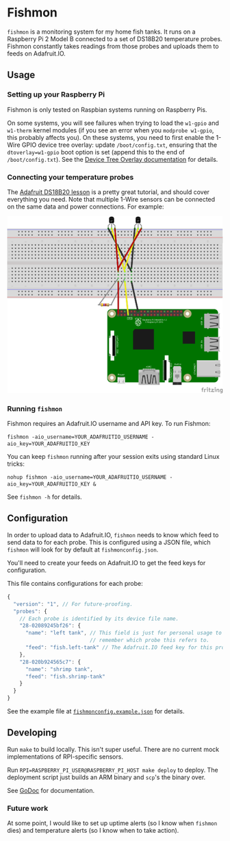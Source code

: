 # Fishmon

`fishmon` is a monitoring system for my home fish tanks. It runs on a Raspberry
Pi 2 Model B connected to a set of DS18B20 temperature probes. Fishmon
constantly takes readings from those probes and uploads them to feeds on
Adafruit.IO.

## Usage

### Setting up your Raspberry Pi

Fishmon is only tested on Raspbian systems running on Raspberry Pis.

[Device Tree Overlay documentation]: https://www.raspberrypi.org/documentation/configuration/device-tree.md

On some systems, you will see failures when trying to load the `w1-gpio` and
`w1-therm` kernel modules (if you see an error when you `modprobe w1-gpio`, this
probably affects you). On these systems, you need to first enable the 1-Wire
GPIO device tree overlay: update `/boot/config.txt`, ensuring that the
`dtoverlay=w1-gpio` boot option is set (append this to the end of
`/boot/config.txt`). See the [Device Tree Overlay documentation] for details.

### Connecting your temperature probes

[Adafruit DS18B20 lesson]: https://learn.adafruit.com/adafruits-raspberry-pi-lesson-11-ds18b20-temperature-sensing/hardware

The [Adafruit DS18B20 lesson] is a pretty great tutorial, and should cover 
everything you need. Note that multiple 1-Wire sensors can be connected on the
same data and power connections. For example:

![DS18B20 breadboard](./docs/breadboard.png)

### Running `fishmon`

Fishmon requires an Adafruit.IO username and API key. To run Fishmon:

```
fishmon -aio_username=YOUR_ADAFRUITIO_USERNAME -aio_key=YOUR_ADAFRUITIO_KEY
```

You can keep `fishmon` running after your session exits using standard Linux
tricks:

```
nohup fishmon -aio_username=YOUR_ADAFRUITIO_USERNAME -aio_key=YOUR_ADAFRUITIO_KEY &
```

See `fishmon -h` for details.

## Configuration

In order to upload data to Adafruit.IO, `fishmon` needs to know which feed to
send data to for each probe. This is configured using a JSON file, which
`fishmon` will look for by default at `fishmonconfig.json`.

You'll need to create your feeds on Adafruit.IO to get the feed keys for
configuration.

This file contains configurations for each probe:

```js
{
  "version": "1", // For future-proofing.
  "probes": {
    // Each probe is identified by its device file name.
    "28-02089245bf26": {
      "name": "left tank", // This field is just for personal usage to help you
                           // remember which probe this refers to.
      "feed": "fish.left-tank" // The Adafruit.IO feed key for this probe.
    },
    "28-020b924565c7": {
      "name": "shrimp tank",
      "feed": "fish.shrimp-tank"
    }
  }
}

```

See the example file at [`fishmonconfig.example.json`](./fishmonconfig.example.json) for details.

## Developing

Run `make` to build locally. This isn't super useful. There are no current mock
implementations of RPI-specific sensors.

Run `RPI=RASPBERRY_PI_USER@RASPBERRY_PI_HOST make deploy` to deploy. The
deployment script just builds an ARM binary and `scp`'s the binary over.

See [GoDoc](https://godoc.org/github.com/liftM/fishmon) for documentation.

### Future work

At some point, I would like to set up uptime alerts (so I know when `fishmon`
dies) and temperature alerts (so I know when to take action).
